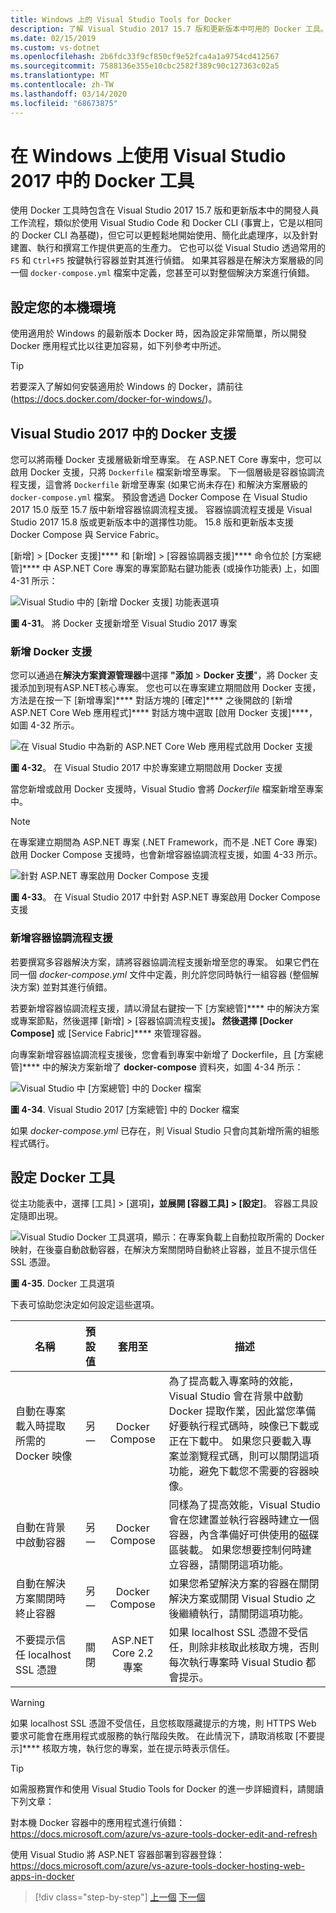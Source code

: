 ```yaml
---
title: Windows 上的 Visual Studio Tools for Docker
description: 了解 Visual Studio 2017 15.7 版和更新版本中可用的 Docker 工具。
ms.date: 02/15/2019
ms.custom: vs-dotnet
ms.openlocfilehash: 2b6fdc33f9cf850cf9e52fca4a1a9754cd412567
ms.sourcegitcommit: 7588136e355e10cbc2582f389c90c127363c02a5
ms.translationtype: MT
ms.contentlocale: zh-TW
ms.lasthandoff: 03/14/2020
ms.locfileid: "68673875"
---
```

# <a name="use-docker-tools-in-visual-studio-2017-on-windows"></a>在 Windows 上使用 Visual Studio 2017 中的 Docker 工具

使用 Docker 工具時包含在 Visual Studio 2017 15.7 版和更新版本中的開發人員工作流程，類似於使用 Visual Studio Code 和 Docker CLI (事實上，它是以相同的 Docker CLI 為基礎)，但它可以更輕鬆地開始使用、簡化此處理序，以及針對建置、執行和撰寫工作提供更高的生產力。 它也可以從 Visual Studio 透過常用的 `F5` 和 `Ctrl+F5` 按鍵執行容器並對其進行偵錯。 如果其容器是在解決方案層級的同一個 `docker-compose.yml` 檔案中定義，您甚至可以對整個解決方案進行偵錯。

## <a name="configure-your-local-environment"></a>設定您的本機環境

使用適用於 Windows 的最新版本 Docker 時，因為設定非常簡單，所以開發 Docker 應用程式比以往更加容易，如下列參考中所述。

> [!TIP]
> 若要深入了解如何安裝適用於 Windows 的 Docker，請前往 (<https://docs.docker.com/docker-for-windows/>)。

## <a name="docker-support-in-visual-studio-2017"></a>Visual Studio 2017 中的 Docker 支援

您可以將兩種 Docker 支援層級新增至專案。 在 ASP.NET Core 專案中，您可以啟用 Docker 支援，只將 `Dockerfile` 檔案新增至專案。 下一個層級是容器協調流程支援，這會將 `Dockerfile` 新增至專案 (如果它尚未存在) 和解決方案層級的 `docker-compose.yml` 檔案。 預設會透過 Docker Compose 在 Visual Studio 2017 15.0 版至 15.7 版中新增容器協調流程支援。 容器協調流程支援是 Visual Studio 2017 15.8 版或更新版本中的選擇性功能。 15.8 版和更新版本支援 Docker Compose 與 Service Fabric。

[新增] > [Docker 支援]**** 和 [新增] > [容器協調器支援]**** 命令位於 [方案總管]**** 中 ASP.NET Core 專案的專案節點右鍵功能表 (或操作功能表) 上，如圖 4-31 所示：

![Visual Studio 中的 [新增 Docker 支援] 功能表選項](./media/add-docker-support-menu.png)

**圖 4-31**。 將 Docker 支援新增至 Visual Studio 2017 專案

### <a name="add-docker-support"></a>新增 Docker 支援

您可以通過在**解決方案資源管理器**中選擇 **"添加** > **Docker 支援**"，將 Docker 支援添加到現有ASP.NET核心專案。 您也可以在專案建立期間啟用 Docker 支援，方法是在按一下 [新增專案]**** 對話方塊的 [確定]**** 之後開啟的 [新增 ASP.NET Core Web 應用程式]**** 對話方塊中選取 [啟用 Docker 支援]****，如圖 4-32 所示。

![在 Visual Studio 中為新的 ASP.NET Core Web 應用程式啟用 Docker 支援](./media/enable-docker-support-visual-studio.png)

**圖 4-32**。 在 Visual Studio 2017 中於專案建立期間啟用 Docker 支援

當您新增或啟用 Docker 支援時，Visual Studio 會將 *Dockerfile* 檔案新增至專案中。

> [!NOTE]
> 在專案建立期間為 ASP.NET 專案 (.NET Framework，而不是 .NET Core 專案) 啟用 Docker Compose 支援時，也會新增容器協調流程支援，如圖 4-33 所示。

![針對 ASP.NET 專案啟用 Docker Compose 支援](media/enable-docker-compose-support.png)

**圖 4-33**。 在 Visual Studio 2017 中針對 ASP.NET 專案啟用 Docker Compose 支援

### <a name="add-container-orchestration-support"></a>新增容器協調流程支援

若要撰寫多容器解決方案，請將容器協調流程支援新增至您的專案。 如果它們在同一個 *docker-compose.yml* 文件中定義，則允許您同時執行一組容器 (整個解決方案) 並對其進行偵錯。

若要新增容器協調流程支援，請以滑鼠右鍵按一下 [方案總管]**** 中的解決方案或專案節點，然後選擇 [新增] > [容器協調流程支援]****。 然後選擇 [Docker Compose]**** 或 [Service Fabric]**** 來管理容器。

向專案新增容器協調流程支援後，您會看到專案中新增了 Dockerfile，且 [方案總管]**** 中的解決方案新增了 **docker-compose** 資料夾，如圖 4-34 所示：

![Visual Studio 中 [方案總管] 中的 Docker 檔案](media/docker-support-solution-explorer.png)

**圖 4-34**. Visual Studio 2017 [方案總管] 中的 Docker 檔案

如果 *docker-compose.yml* 已存在，則 Visual Studio 只會向其新增所需的組態程式碼行。

## <a name="configure-docker-tools"></a>設定 Docker 工具

從主功能表中，選擇 [工具] > [選項]****，並展開 [容器工具] > [設定]****。 容器工具設定隨即出現。

![Visual Studio Docker 工具選項，顯示：在專案負載上自動拉取所需的 Docker 映射，在後臺自動啟動容器，在解決方案關閉時自動終止容器，並且不提示信任 SSL 憑證。](./media/visual-studio-docker-tools-options.png)

**圖 4-35**. Docker 工具選項

下表可協助您決定如何設定這些選項。

| 名稱 | 預設值 | 套用至 | 描述 |
| -----|:---------------:|:----------:| ----------- |
| 自動在專案載入時提取所需的 Docker 映像 | 另一 | Docker Compose | 為了提高載入專案時的效能，Visual Studio 會在背景中啟動 Docker 提取作業，因此當您準備好要執行程式碼時，映像已下載或正在下載中。 如果您只要載入專案並瀏覽程式碼，則可以關閉這項功能，避免下載您不需要的容器映像。 |
| 自動在背景中啟動容器 | 另一 | Docker Compose | 同樣為了提高效能，Visual Studio 會在您建置並執行容器時建立一個容器，內含準備好可供使用的磁碟區裝載。 如果您想要控制何時建立容器，請關閉這項功能。 |
| 自動在解決方案關閉時終止容器 | 另一 | Docker Compose | 如果您希望解決方案的容器在關閉解決方案或關閉 Visual Studio 之後繼續執行，請關閉這項功能。 |
| 不要提示信任 localhost SSL 憑證 | 關閉 | ASP.NET Core 2.2 專案 | 如果 localhost SSL 憑證不受信任，則除非核取此核取方塊，否則每次執行專案時 Visual Studio 都會提示。 |

> [!WARNING]
> 如果 localhost SSL 憑證不受信任，且您核取隱藏提示的方塊，則 HTTPS Web 要求可能會在應用程式或服務的執行階段失敗。 在此情況下，請取消核取 [不要提示]**** 核取方塊，執行您的專案，並在提示時表示信任。

> [!TIP]
> 如需服務實作和使用 Visual Studio Tools for Docker 的進一步詳細資料，請閱讀下列文章：
>
>對本機 Docker 容器中的應用程式進行偵錯：<https://docs.microsoft.com/azure/vs-azure-tools-docker-edit-and-refresh>
>
>使用 Visual Studio 將 ASP.NET 容器部署到容器登錄：<https://docs.microsoft.com/azure/vs-azure-tools-docker-hosting-web-apps-in-docker>

>[!div class="step-by-step"]
>[上一個](docker-apps-inner-loop-workflow.md)
>[下一個](set-up-windows-containers-with-powershell.md)
